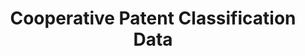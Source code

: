 ---
layout: default
bigquery: https://console.cloud.google.com/bigquery?p=patents-public-data&d=cpc&page=dataset
citation: '“Cooperative Patent Classification” by the EPO and USPTO, for public use. '
contributors: EPO, USPTO
cost: None
description: Cooperative Patent Classification Data contains the scheme and definitions
  of the Cooperative Patent Classification system for classifying patent documents.
  The CPC is the result of a partnership between the EPO and the USPTO in their joint
  effort to develop a common, internationally compatible classification system for
  technical documents, in particular patent publications, which will be used by both
  offices in the patent granting process
documentation: https://www.cooperativepatentclassification.org/cpcSchemeAndDefinitions
last_edit: 04/07/2022, 05:53:44
location: https://www.cooperativepatentclassification.org/index
maintained_by: USPTO, EPO
schema_fields:
- residual_references
- notAllocatable
- synonyms
- definition
- symbol
- ipcConcordant
- residualReferences
- title_full
- breakdownCode
- titlePart
- glossary
- applicationReferences
- not_allocatable
- status
- application_references
- children
- limiting_references
- parents
- sizeCache
- title_part
- childGroups
- date_revised
- limitingReferences
- breakdown_code
- additional_only
- titleFull
- level
- informativeReferences
- informative_references
- dateRevised
- child_groups
- ipc_concordant
shortname: cooperative_patent_classification
tags:
- patents
- science
title: Cooperative Patent Classification Data
uuid: 984374a7-16e9-4b35-9445-458daceb01bf
---